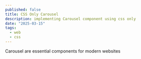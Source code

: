```yaml
---
published: false
title: CSS Only Carousel
description: implementing Carousel component using css only
date: "2025-03-15"
tags:
  - web
  - css
---
```



<script>
	import Carousel from "$lib/Carousel.svelte";
</script>

Carousel are essential components for modern websites
<Carousel/>